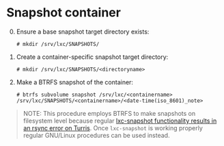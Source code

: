 # Snapshot container

0. Ensure a base snapshot target directory exists:

	```
	# mkdir /srv/lxc/SNAPSHOTS/
	```

1. Create a container-specific snapshot target directory:

	```
	# mkdir /srv/lxc/SNAPSHOTS/<directoryname>
	```

2. Make a BTRFS snapshot of the container:

	```
	# btrfs subvolume snapshot /srv/lxc/<containername> /srv/lxc/SNAPSHOTS/<containername>/<date-time(iso_8601)_note>
	```

> NOTE: This procedure employs BTRFS to make snapshots on filesystem level because regular [lxc-snapshot functionality results in an rsync error on Turris][1]. Once `lxc-snapshot` is working properly regular GNU/Linux procedures can be used instead.

<!-- REFERENCES -->
[1]:https://forum.turris.cz/t/lxc-snapshot-resulting-in-an-rsync-error/1849


<!-- NGREP ONELINERS

>>> Make a BTRFS snapshot of an LXC container: # btrfs subvolume snapshot /srv/lxc/<containername> /srv/lxc/SNAPSHOTS/<containername>/<date-time(iso_8601)_note>

-->
